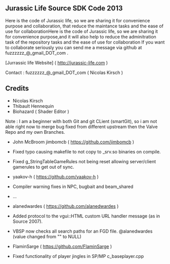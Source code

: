 ## Jurassic Life Source SDK Code 2013

Here is the code of Jurassic life, so we are sharing it for convenience purpose and collaboration, that reduce the maintance tasks and the ease of use for collaborationHere is the code of Jurassic life, so we are sharing it for convenience purpose,and it will also help to reduce the adminitration task of the repository tasks and the ease of use for collaboration
If you want to collaborate seriously you can send me a message via github at fuzzzzzz_@_gmail_DOT_com .

[Jurrassic life Website] ( http://jurassic-life.com )

Contact : fuzzzzzz_@_gmail_DOT_com ( Nicolas Kirsch )

## Credits

* Nicolas Kirsch
* Thibault Hennequin
* Biohazard ( Shader Editor )


Note : I am a beginner with both Git and git CLient (smartGit), so i am not able right now to merge bug fixed from different upstream then the Valve Repo and my own Branches.


- John McBroom jimbomcb ( https://github.com/jimbomcb )
 - Fixed typo causing makefile to not copy to _srv.so binaries on compile.
 - Fixed g_StringTableGameRules not being reset allowing server/client gamerules to get out of sync. 

- yaakov-h ( https://github.com/yaakov-h )
 - Compiler warning fixes in NPC, bugbait and beam_shared
 - ...
 
-  alanedwardes ( https://github.com/alanedwardes ) 
 -  Added protocol to the vgui::HTML custom URL handler message (as in Source 2007).
 - VBSP now checks all search paths for an FGD file.   @alanedwardes  (value changed from "" to NULL)

- FlaminSarge ( https://github.com/FlaminSarge )
 - Fixed functionality of player jingles in SP/MP c_baseplayer.cpp  
